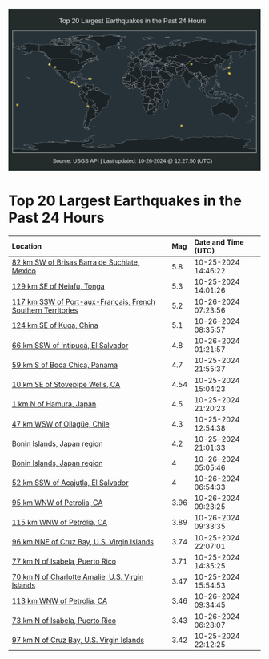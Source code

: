 ![Map](./map.png)

# Top 20 Largest Earthquakes in the Past 24 Hours

| Location | Mag | Date and Time (UTC) |
|:---|:---|:---|
| [82 km SW of Brisas Barra de Suchiate, Mexico](https://earthquake.usgs.gov/earthquakes/eventpage/us7000nn6t) | 5.8 | 10-25-2024 14:46:22 |
| [129 km SE of Neiafu, Tonga](https://earthquake.usgs.gov/earthquakes/eventpage/us7000nn5q) | 5.3 | 10-25-2024 14:01:26 |
| [117 km SSW of Port-aux-Français, French Southern Territories](https://earthquake.usgs.gov/earthquakes/eventpage/us7000nnai) | 5.2 | 10-26-2024 07:23:56 |
| [124 km SE of Kuqa, China](https://earthquake.usgs.gov/earthquakes/eventpage/us7000nnak) | 5.1 | 10-26-2024 08:35:57 |
| [66 km SSW of Intipucá, El Salvador](https://earthquake.usgs.gov/earthquakes/eventpage/us7000nn9u) | 4.8 | 10-26-2024 01:21:57 |
| [59 km S of Boca Chica, Panama](https://earthquake.usgs.gov/earthquakes/eventpage/us7000nn8v) | 4.7 | 10-25-2024 21:55:37 |
| [10 km SE of Stovepipe Wells, CA](https://earthquake.usgs.gov/earthquakes/eventpage/ci40964384) | 4.54 | 10-25-2024 15:04:23 |
| [1 km N of Hamura, Japan](https://earthquake.usgs.gov/earthquakes/eventpage/us7000nn8r) | 4.5 | 10-25-2024 21:20:23 |
| [47 km WSW of Ollagüe, Chile](https://earthquake.usgs.gov/earthquakes/eventpage/us7000nn5i) | 4.3 | 10-25-2024 12:54:38 |
| [Bonin Islands, Japan region](https://earthquake.usgs.gov/earthquakes/eventpage/us7000nn8p) | 4.2 | 10-25-2024 21:01:33 |
| [Bonin Islands, Japan region](https://earthquake.usgs.gov/earthquakes/eventpage/us7000nna8) | 4 | 10-26-2024 05:05:46 |
| [52 km SSW of Acajutla, El Salvador](https://earthquake.usgs.gov/earthquakes/eventpage/us7000nnaf) | 4 | 10-26-2024 06:54:33 |
| [95 km WNW of Petrolia, CA](https://earthquake.usgs.gov/earthquakes/eventpage/nc75079016) | 3.96 | 10-26-2024 09:23:25 |
| [115 km WNW of Petrolia, CA](https://earthquake.usgs.gov/earthquakes/eventpage/nc75079026) | 3.89 | 10-26-2024 09:33:35 |
| [96 km NNE of Cruz Bay, U.S. Virgin Islands](https://earthquake.usgs.gov/earthquakes/eventpage/pr2024299003) | 3.74 | 10-25-2024 22:07:01 |
| [77 km N of Isabela, Puerto Rico](https://earthquake.usgs.gov/earthquakes/eventpage/pr2024299001) | 3.71 | 10-25-2024 14:35:25 |
| [70 km N of Charlotte Amalie, U.S. Virgin Islands](https://earthquake.usgs.gov/earthquakes/eventpage/pr2024299002) | 3.47 | 10-25-2024 15:54:53 |
| [113 km WNW of Petrolia, CA](https://earthquake.usgs.gov/earthquakes/eventpage/nc75079021) | 3.46 | 10-26-2024 09:34:45 |
| [73 km N of Isabela, Puerto Rico](https://earthquake.usgs.gov/earthquakes/eventpage/pr71463583) | 3.43 | 10-26-2024 06:28:07 |
| [97 km N of Cruz Bay, U.S. Virgin Islands](https://earthquake.usgs.gov/earthquakes/eventpage/pr71463553) | 3.42 | 10-25-2024 22:12:25 |
